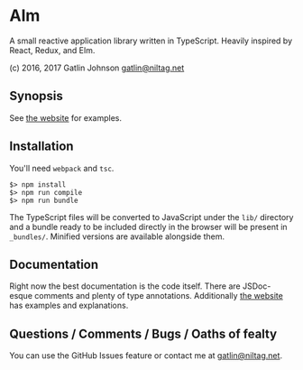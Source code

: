 Alm
===

A small reactive application library written in TypeScript. Heavily inspired by
React, Redux, and Elm.

(c) 2016, 2017 Gatlin Johnson <gatlin@niltag.net>

Synopsis
---

See [the website][almsite] for examples.

Installation
---

You'll need `webpack` and `tsc`.

    $> npm install
    $> npm run compile
    $> npm run bundle

The TypeScript files will be converted to JavaScript under the `lib/` directory
and a bundle ready to be included directly in the browser will be present in
`_bundles/`. Minified versions are available alongside them.

Documentation
---

Right now the best documentation is the code itself. There are JSDoc-esque
comments and plenty of type annotations. Additionally [the website][almsite] has
examples and explanations.

Questions / Comments / Bugs / Oaths of fealty
---

You can use the GitHub Issues feature or contact me at <gatlin@niltag.net>.

[almsite]: http://niltag.net/Alm
